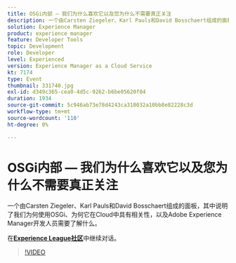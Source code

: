 ```yaml
---
title: OSGi内部 — 我们为什么喜欢它以及您为什么不需要真正关注
description: 一个由Carsten Ziegeler、Karl Pauls和David Bosschaert组成的面板，其中说明了我们为何使用OSGi、为何它在Cloud中具有相关性，以及Adobe Experience Manager开发人员需要了解什么。 此会话作为Adobe Developers Live内容活动的一部分提供。
solution: Experience Manager
product: experience manager
feature: Developer Tools
topic: Development
role: Developer
level: Experienced
version: Experience Manager as a Cloud Service
kt: 7174
type: Event
thumbnail: 331740.jpg
exl-id: d349c365-cea0-4d5c-9262-b6be05620f04
duration: 1934
source-git-commit: 5c946ab73e78d4243ca310032a10bb8e82228c3d
workflow-type: tm+mt
source-wordcount: '110'
ht-degree: 0%

---
```


# OSGi内部 — 我们为什么喜欢它以及您为什么不需要真正关注

一个由Carsten Ziegeler、Karl Pauls和David Bosschaert组成的面板，其中说明了我们为何使用OSGi、为何它在Cloud中具有相关性，以及Adobe Experience Manager开发人员需要了解什么。

在&#x200B;**[Experience League社区](https://adobe.ly/36Yd3v6)**&#x200B;中继续对话。

>[!VIDEO](https://video.tv.adobe.com/v/331740/?quality=12&learn=on&hidetitle=true)
